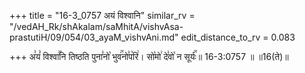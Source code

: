 +++
title = "16-3_0757 अयं विश्वानि"
similar_rv = "/vedAH_Rk/shAkalam/saMhitA/vishvAsa-prastutiH/09/054/03_ayaM_vishvAni.md"
edit_distance_to_rv = 0.083

+++
अ꣣यं꣡ विश्वा꣢꣯नि तिष्ठति पुना꣣नो꣡ भुव꣢꣯नो꣣प꣡रि꣢। सो꣡मो꣢ दे꣣वो꣡ न सूर्यः꣢꣯॥ 16-3:0757 ॥ ॥16(ते)॥

<div class="js_include " url="/vedAH_Rk/shAkalam/saMhitA/vishvAsa-prastutiH/09/054/03_ayaM_vishvAni.md"  newLevelForH1="2" title="विश्वास-शाकल-प्रस्तुतिः"  > </div>